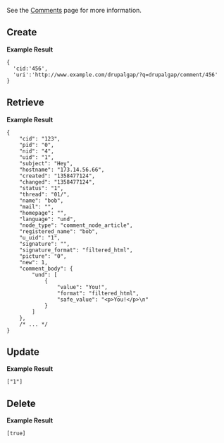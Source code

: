 See the [Comments](../Entities/Comments) page for more information.

## Create

**Example Result**

```
{
  'cid:'456',
  'uri':'http://www.example.com/drupalgap/?q=drupalgap/comment/456'
}
```

## Retrieve

**Example Result**

```
{
    "cid": "123",
    "pid": "0",
    "nid": "4",
    "uid": "1",
    "subject": "Hey",
    "hostname": "173.14.56.66",
    "created": "1358477124",
    "changed": "1358477124",
    "status": "1",
    "thread": "01/",
    "name": "bob",
    "mail": "",
    "homepage": "",
    "language": "und",
    "node_type": "comment_node_article",
    "registered_name": "bob",
    "u_uid": "1",
    "signature": "",
    "signature_format": "filtered_html",
    "picture": "0",
    "new": 1,
    "comment_body": {
        "und": [
            {
                "value": "You!",
                "format": "filtered_html",
                "safe_value": "<p>You!</p>\n"
            }
        ]
    },
    /* ... */
}
```

## Update

**Example Result**

`["1"]`

## Delete

**Example Result**

`[true]`